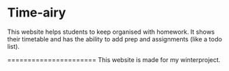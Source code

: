 Time-airy
======================

This website helps students to keep organised with homework. 
It shows their timetable and has the ability to add prep and assignments (like a todo list).

======================
This website is made for my winterproject.
